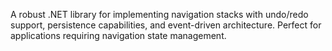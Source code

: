 A robust .NET library for implementing navigation stacks with undo/redo support, persistence capabilities, and event-driven architecture. Perfect for applications requiring navigation state management.
